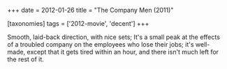 +++
date = 2012-01-26
title = "The Company Men (2011)"

[taxonomies]
tags = ['2012-movie', 'decent']
+++

Smooth, laid-back direction, with nice sets; It\'s a small peak at the
effects of a troubled company on the employees who lose their jobs;
it\'s well-made, except that it gets tired within an hour, and there
isn\'t much left for the rest of it.
